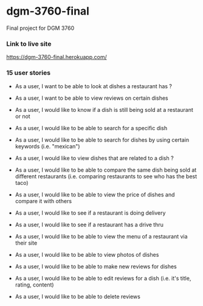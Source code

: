 # dgm-3760-final
Final project for DGM 3760

### Link to live site
https://dgm-3760-final.herokuapp.com/ 

### 15 user stories

* As a user, I want to be able to look at dishes a restaurant has ?

* As a user, I want to be able to view reviews on certain dishes

* As a user, I would like to know if a dish is still being sold at a restaurant or not

* As a user, I would like to be able to search for a specific dish

* As a user, I would like to be able to search for dishes by using certain keywords (i.e. "mexican")

* As a user, I would like to view dishes that are related to a dish ?

* As a user, I would like to be able to compare the same dish being sold at different restaurants (i.e. comparing restaurants to see who has the best taco)

* As a user, I would like to be able to view the price of dishes and compare it with others

* As a user, I would like to see if a restaurant is doing delivery

* As a user, I would like to see if a restaurant has a drive thru

* As a user, I would like to be able to view the menu of a restaurant via their site

* As a user, I would like to be able to view photos of dishes 

* As a user, I would like to be able to make new reviews for dishes

* As a user, I would like to be able to edit reviews for a dish (i.e. it's title, rating, content)

* As a user, I would like to be able to delete reviews
